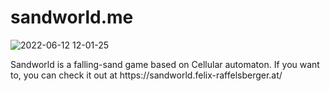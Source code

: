 # sandworld.me

![2022-06-12 12-01-25](https://user-images.githubusercontent.com/62439997/173228428-fa8d5f31-2fbb-4950-aca7-2f56807aec7c.gif)
<p>Sandworld is a falling-sand game based on Cellular automaton. If you want to, you can check it out at https://sandworld.felix-raffelsberger.at/</p>
